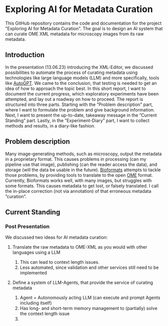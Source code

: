 # Exploring AI for Metadata Curation

This GitHub repository contains the code and documentation for the project "Exploring AI for Metadata Curation".
The goal is to design an AI system that can curate OME XML metadata for microscopy images from its raw metadata.

## Introduction

In the presentation (13.06.23) introducing the XML-Editor, we discussed possibilities to automate the
process of curating metadata using technologies like large language models (LLM) and more specifically,
tools like [AutoGPT](https://github.com/Significant-Gravitas/Auto-GPT). We came to the conclusion, that testing is
needed to get an idea of how to approach the topic best. In this short report, I want to document the current progress,
which exploratory experiments have been attempted, and lay out a roadway on how to proceed. The report
is structured into three parts. Starting with the ”Problem description” part, where I want to formulate
the problem and give background information. Next, I want to present the up-to-date, takeaway
message in the ”Current Standing” part. Lastly, in the ”Experiment-Diary” part, I want to collect
methods and results, in a diary-like fashion.

## Problem description

Many image-generating methods, such as microscopy, output the metadata in a proprietary format.
This causes problems in processing (can my pipeline use that image), publishing (can the reader access
the data), and storage (will the data be usable in the future). [Bioformats](http://www.openmicroscopy.org/bio-formats/)
attempts to tackle those problems, by providing tools to translate to the open
[OME](https://docs.openmicroscopy.org/ome-model/5.6.3/ome-xml/) format. Currently, Bioformats works well, with many
images, but struggles with some formats. This causes metadata to get lost, or falsely translated. I call the in-place
correction (not via annotation) of that erroneous metadata ”curation”.

## Current Standing

### Post Presentation 

We discussed two ideas for AI metadata curation:
1. Translate the raw metadata to OME-XML as you would with other languages using a LLM
   1. This can lead to context length issues.
   2. Less automated, since validation and other services still need to be implemented
   
2. Define a system of LLM-Agents, that provide the service of curating metadata
   1. Agent = Autonomously acting LLM (can execute and prompt Agents including itself)
   2. Has long- and short-term memory management to (partially) solve the context length issue
   3.
